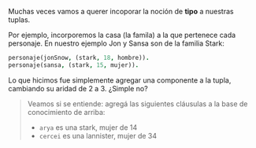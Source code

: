 Muchas veces vamos a querer incoporar la noción de __tipo__ a nuestras tuplas.

Por ejemplo, incorporemos la casa (la famila) a la que pertenece cada personaje. En nuestro ejemplo Jon y Sansa son de la familia Stark:

```prolog
personaje(jonSnow, (stark, 18, hombre)).
personaje(sansa, (stark, 15, mujer)).
```

Lo que hicimos fue simplemente agregar una componente a la tupla, cambiando su aridad de 2 a 3. ¿Simple no?

> Veamos si se entiende: agregá las siguientes cláusulas a la base de conocimiento de arriba:
>
> * `arya` es una stark, mujer de 14
> * `cercei` es una lannister, mujer de 34



